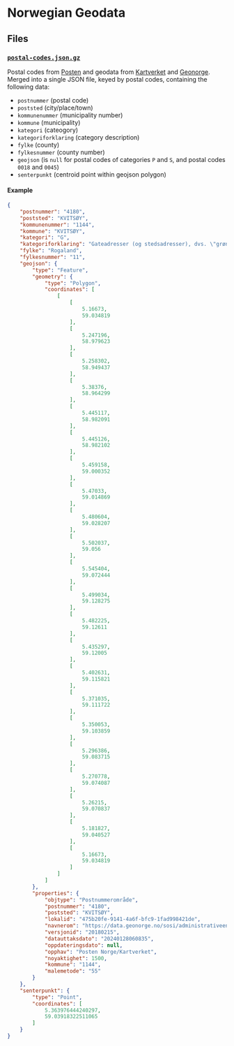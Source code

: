 # Norwegian Geodata

## Files

### [`postal-codes.json.gz`](postal-codes.json.gz)

Postal codes from [Posten](https://www.bring.no/postnummerregister-ansi.txt) and geodata from [Kartverket](https://ws.geonorge.no/kommuneinfo/v1/) and [Geonorge](https://kartkatalog.geonorge.no/metadata/postnummeromraader/462a5297-33ef-438a-82a5-07fff5799be3). Merged into a single JSON file, keyed by postal codes, containing the following data:

- `postnummer` (postal code)
- `poststed` (city/place/town)
- `kommunenummer` (municipality number)
- `kommune` (municipality)
- `kategori` (cateogory)
- `kategoriforklaring` (category description)
- `fylke` (county)
- `fylkesnummer` (county number)
- `geojson` (is `null` for postal codes of categories `P` and `S`, and postal codes `0018` and `0045`)
- `senterpunkt` (centroid point within geojson polygon)

#### Example

```json
{
    "postnummer": "4180",
    "poststed": "KVITSØY",
    "kommunenummer": "1144",
    "kommune": "KVITSØY",
    "kategori": "G",
    "kategoriforklaring": "Gateadresser (og stedsadresser), dvs. \"grønne postkasser\"",
    "fylke": "Rogaland",
    "fylkesnummer": "11",
    "geojson": {
        "type": "Feature",
        "geometry": {
            "type": "Polygon",
            "coordinates": [
                [
                    [
                        5.16673,
                        59.034819
                    ],
                    [
                        5.247196,
                        58.979623
                    ],
                    [
                        5.258302,
                        58.949437
                    ],
                    [
                        5.38376,
                        58.964299
                    ],
                    [
                        5.445117,
                        58.982091
                    ],
                    [
                        5.445126,
                        58.982102
                    ],
                    [
                        5.459158,
                        59.000352
                    ],
                    [
                        5.47033,
                        59.014869
                    ],
                    [
                        5.480604,
                        59.028207
                    ],
                    [
                        5.502037,
                        59.056
                    ],
                    [
                        5.545404,
                        59.072444
                    ],
                    [
                        5.499034,
                        59.128275
                    ],
                    [
                        5.482225,
                        59.12611
                    ],
                    [
                        5.435297,
                        59.12005
                    ],
                    [
                        5.402631,
                        59.115821
                    ],
                    [
                        5.371035,
                        59.111722
                    ],
                    [
                        5.350053,
                        59.103859
                    ],
                    [
                        5.296386,
                        59.083715
                    ],
                    [
                        5.270778,
                        59.074087
                    ],
                    [
                        5.26215,
                        59.070837
                    ],
                    [
                        5.181827,
                        59.040527
                    ],
                    [
                        5.16673,
                        59.034819
                    ]
                ]
            ]
        },
        "properties": {
            "objtype": "Postnummerområde",
            "postnummer": "4180",
            "poststed": "KVITSØY",
            "lokalid": "475b20fe-9141-4a6f-bfc9-1fad998421de",
            "navnerom": "https://data.geonorge.no/sosi/administrativeenheter/postnummeromrader",
            "versjonid": "20180215",
            "datauttaksdato": "20240128060835",
            "oppdateringsdato": null,
            "opphav": "Posten Norge/Kartverket",
            "noyaktighet": 1500,
            "kommune": "1144",
            "malemetode": "55"
        }
    },
    "senterpunkt": {
        "type": "Point",
        "coordinates": [
            5.363976444240297,
            59.03918322511065
        ]
    }
}
```
